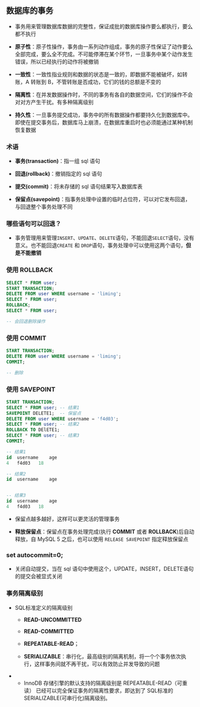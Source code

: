 ## 数据库的事务

- 事务用来管理数据库数据的完整性，保证成批的数据库操作要么都执行，要么都不执行

- **原子性**：原子性操作，事务由一系列动作组成，事务的原子性保证了动作要么全部完成，要么全不完成。不可能停滞在某个环节，一旦事务中某个动作发生错误，所以已经执行的动作将被撤销

- **一致性**：一致性指业规则和数据的状态是一致的，即数据不能被破坏，如转账，A 转账到 B，不管转账是否成功，它们的钱的总额是不变的

- **隔离性**：在并发数据操作时，不同的事务有各自的数据空间，它们的操作不会对对方产生干扰。有多种隔离级别

- **持久性**：一旦事务提交成功，事务中的所有数据操作都要持久化到数据库中。即使在提交事务后，数据库马上崩溃，在数据库重启时也必须能通过某种机制恢复数据

### 术语

- **事务(transaction)**：指一组 sql 语句

- **回退(rollback)**：撤销指定的 sql 语句

- **提交(commit)**：将未存储的 sql 语句结果写入数据库表

- **保留点(savepoint)**：指事务处理中设置的临时占位符，可以对它发布回退，与回退整个事务处理不同

### 哪些语句可以回退？

- 事务管理用来管理`INSERT`、`UPDATE`、`DELETE`语句，不能回退`SELECT`语句，没有意义。也不能回退`CREATE` 和 `DROP`语句，事务处理中可以使用这两个语句，**但是不能撤销**

### 使用 ROLLBACK
```sql
SELECT * FROM user; 
START TRANSACTION;
DELETE FROM user WHERE username = 'liming';
SELECT * FROM user;
ROLLBACK;
SELECT * FROM user;

-- 会回退删除操作
```

### 使用 COMMIT
```sql
START TRANSACTION;
DELETE FROM user WHERE username = 'liming';
COMMIT;

-- 删除
```

### 使用 SAVEPOINT
```sql
START TRANSACTION;
SELECT * FROM user; -- 结果1
SAVEPOINT DELETE1;  -- 保留点
DELETE FROM user WHERE username = 'f4d03';
SELECT * FROM user; -- 结果2
ROLLBACK TO DElETE1;
SELECT * FROM user; -- 结果3
COMMIT;

-- 结果1
id	username	age
4	f4d03	18

-- 结果2
id	username	age


-- 结果3
id	username	age
4	f4d03	18		
```
- 保留点越多越好，这样可以更灵活的管理事务

- **释放保留点**：保留点在事务处理完成(执行 **COMMIT** 或者 **ROLLBACK**)后自动释放，自 MySQL 5 之后，也可以使用 `RELEASE SAVEPOINT` 指定释放保留点

### set autocommit=0;
- 关闭自动提交，当在 sql 语句中使用这个，UPDATE，INSERT，DELETE语句的提交会被显式关闭


### 事务隔离级别

- SQL标准定义的隔离级别

    - **READ-UNCOMMITTED**


    - **READ-COMMITTED**


    - **REPEATABLE-READ**；


    - **SERIALIZABLE**：串行化，最高级别的隔离机制，将一个个事务依次执行，这样事务间就不再干扰，可以有效防止并发导致的问题

- - InnoDB 存储引擎的默认支持的隔离级别是 REPEATABLE-READ（可重读） 已经可以完全保证事务的隔离性要求，即达到了 SQL标准的SERIALIZABLE(可串行化)隔离级别。